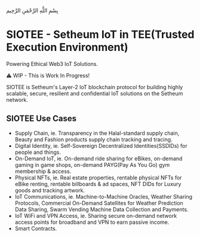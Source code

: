 بِسْمِ اللَّهِ الرَّحْمَنِ الرَّحِيم

# SIOTEE - Setheum IoT in TEE(Trusted Execution Environment)

Powering Ethical Web3 IoT Solutions.

⚠️ WIP - This is Work In Progress!

SIOTEE is Setheum's Layer-2 IoT blockchain protocol for building highly scalable, secure, resilient and confidential IoT solutions on the Setheum network.

## SIOTEE Use Cases

- Supply Chain, ie. Transparency in the Halal-standard supply chain, Beauty and Fashion products supply chain tracking and tracing.
- Digital Identity, ie. Self-Sovereign Decentralized Identities(SSDIDs) for people and things.
- On-Demand IoT, ie. On-demand ride sharing for eBikes, on-demand gaming in game shops, on-demand PAYG(Pay As You Go) gym membership & access.
- Physical NFTs, ie. Real estate properties, rentable physical NFTs for eBike renting, rentable billboards & ad spaces, NFT DIDs for Luxury goods and tracking artwork.
- IoT Communications, ie. Machine-to-Machine Oracles, Weather Sharing Protocols, Commercial On-Demand Satellites for Weather Prediction Data Sharing, Swarm Vending Machine Data Collection and Payments.
- IoT WiFi and VPN Access, ie. Sharing secure on-demand network access points for broadband and VPN to earn passive income.
- Smart Contracts.
